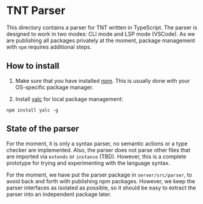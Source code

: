 # TNT Parser

This directory contains a parser for TNT written in TypeScript. The parser
is designed to work in two modes: CLI mode and LSP mode (VSCode). As we are
publishing all packages privately at the moment, package management with
`npm` requires additional steps.

## How to install

 1. Make sure that you have installed [npm][]. This is usually done with your
 OS-specific package manager.

 1. Install [yalc][] for local package management:

  ```
  npm install yalc -g
  ```

## State of the parser

For the moment, it is only a syntax parser, no semantic actions or a type
checker are implemented.  Also, the parser does not parse other files that are
imported via `extends` or `instance` (TBD). However, this is a complete
prototype for trying and experimenting with the language syntax.

For the moment, we have put the parser package in `server/src/parser`, to avoid
back and forth with publishing npm packages. However, we keep the parser
interfaces as isolated as possible, so it should be easy to extract the parser
into an independent package later.

[npm]: https://en.wikipedia.org/wiki/Npm_(software)
[yalc]: https://www.npmjs.com/package/yalc

